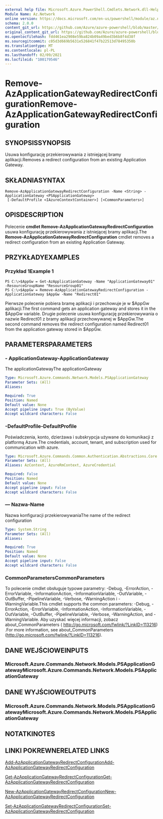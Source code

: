 ```yaml
---
external help file: Microsoft.Azure.PowerShell.Cmdlets.Network.dll-Help.xml
Module Name: Az.Network
online version: https://docs.microsoft.com/en-us/powershell/module/az.network/remove-azapplicationgatewayredirectconfiguration
schema: 2.0.0
content_git_url: https://github.com/Azure/azure-powershell/blob/master/src/Network/Network/help/Remove-AzApplicationGatewayRedirectConfiguration.md
original_content_git_url: https://github.com/Azure/azure-powershell/blob/master/src/Network/Network/help/Remove-AzApplicationGatewayRedirectConfiguration.md
ms.openlocfilehash: fdd461ea2908e59ba824b09a49bed3b6b8f4d38f
ms.sourcegitcommit: c05d3d669b5631e526841f47b22513d78495350b
ms.translationtype: MT
ms.contentlocale: pl-PL
ms.lasthandoff: 02/09/2021
ms.locfileid: "100179546"
---
```

# <span data-ttu-id="557fe-101">Remove-AzApplicationGatewayRedirectConfiguration</span><span class="sxs-lookup"><span data-stu-id="557fe-101">Remove-AzApplicationGatewayRedirectConfiguration</span></span>

## <span data-ttu-id="557fe-102">SYNOPSIS</span><span class="sxs-lookup"><span data-stu-id="557fe-102">SYNOPSIS</span></span>
<span data-ttu-id="557fe-103">Usuwa konfigurację przekierowywania z istniejącej bramy aplikacji.</span><span class="sxs-lookup"><span data-stu-id="557fe-103">Removes a redirect configuration from an existing Application Gateway.</span></span>

## <span data-ttu-id="557fe-104">SKŁADNIA</span><span class="sxs-lookup"><span data-stu-id="557fe-104">SYNTAX</span></span>

```
Remove-AzApplicationGatewayRedirectConfiguration -Name <String> -ApplicationGateway <PSApplicationGateway>
 [-DefaultProfile <IAzureContextContainer>] [<CommonParameters>]
```

## <span data-ttu-id="557fe-105">OPIS</span><span class="sxs-lookup"><span data-stu-id="557fe-105">DESCRIPTION</span></span>
<span data-ttu-id="557fe-106">Polecenie **cmdlet Remove-AzApplicationGatewayRedirectConfiguration** usuwa konfigurację przekierowywania z istniejącej bramy aplikacji.</span><span class="sxs-lookup"><span data-stu-id="557fe-106">The **Remove-AzApplicationGatewayRedirectConfiguration** cmdlet removes a redirect configuration from an existing Application Gateway.</span></span>

## <span data-ttu-id="557fe-107">PRZYKŁADY</span><span class="sxs-lookup"><span data-stu-id="557fe-107">EXAMPLES</span></span>

### <span data-ttu-id="557fe-108">Przykład 1</span><span class="sxs-lookup"><span data-stu-id="557fe-108">Example 1</span></span>
```
PS C:\>$AppGw = Get-AzApplicationGateway -Name "ApplicationGateway01" -ResourceGroupName "ResourceGroup01"
PS C:\>$AppGw = Remove-AzApplicationGatewayRedirectConfiguration -ApplicationGateway $AppGw -Name "Redirect01"
```

<span data-ttu-id="557fe-109">Pierwsze polecenie pobiera bramę aplikacji i przechowuje je w $AppGw aplikacji.</span><span class="sxs-lookup"><span data-stu-id="557fe-109">The first command gets an application gateway and stores it in the $AppGw variable.</span></span>
<span data-ttu-id="557fe-110">Drugie polecenie usuwa konfigurację przekierowywania o nazwie Redirect01 z bramy aplikacji przechowywanej w $AppGw.</span><span class="sxs-lookup"><span data-stu-id="557fe-110">The second command removes the redirect configuration named Redirect01 from the application gateway stored in $AppGw.</span></span>

## <span data-ttu-id="557fe-111">PARAMETERS</span><span class="sxs-lookup"><span data-stu-id="557fe-111">PARAMETERS</span></span>

### <span data-ttu-id="557fe-112">- ApplicationGateway</span><span class="sxs-lookup"><span data-stu-id="557fe-112">-ApplicationGateway</span></span>
<span data-ttu-id="557fe-113">The applicationGateway</span><span class="sxs-lookup"><span data-stu-id="557fe-113">The applicationGateway</span></span>

```yaml
Type: Microsoft.Azure.Commands.Network.Models.PSApplicationGateway
Parameter Sets: (All)
Aliases:

Required: True
Position: Named
Default value: None
Accept pipeline input: True (ByValue)
Accept wildcard characters: False
```

### <span data-ttu-id="557fe-114">-DefaultProfile</span><span class="sxs-lookup"><span data-stu-id="557fe-114">-DefaultProfile</span></span>
<span data-ttu-id="557fe-115">Poświadczenia, konto, dzierżawa i subskrypcja używane do komunikacji z platformą Azure.</span><span class="sxs-lookup"><span data-stu-id="557fe-115">The credentials, account, tenant, and subscription used for communication with azure.</span></span>

```yaml
Type: Microsoft.Azure.Commands.Common.Authentication.Abstractions.Core.IAzureContextContainer
Parameter Sets: (All)
Aliases: AzContext, AzureRmContext, AzureCredential

Required: False
Position: Named
Default value: None
Accept pipeline input: False
Accept wildcard characters: False
```

### <span data-ttu-id="557fe-116">— Nazwa</span><span class="sxs-lookup"><span data-stu-id="557fe-116">-Name</span></span>
<span data-ttu-id="557fe-117">Nazwa konfiguracji przekierowywania</span><span class="sxs-lookup"><span data-stu-id="557fe-117">The name of the redirect configuration</span></span>

```yaml
Type: System.String
Parameter Sets: (All)
Aliases:

Required: True
Position: Named
Default value: None
Accept pipeline input: False
Accept wildcard characters: False
```

### <span data-ttu-id="557fe-118">CommonParameters</span><span class="sxs-lookup"><span data-stu-id="557fe-118">CommonParameters</span></span>
<span data-ttu-id="557fe-119">To polecenie cmdlet obsługuje typowe parametry: -Debug, -ErrorAction, -ErrorVariable, -InformationAction, -InformationVariable, -OutVariable, -OutBuffer, -PipelineVariable, -Verbose, -WarningAction i -WarningVariable.</span><span class="sxs-lookup"><span data-stu-id="557fe-119">This cmdlet supports the common parameters: -Debug, -ErrorAction, -ErrorVariable, -InformationAction, -InformationVariable, -OutVariable, -OutBuffer, -PipelineVariable, -Verbose, -WarningAction, and -WarningVariable.</span></span> <span data-ttu-id="557fe-120">Aby uzyskać więcej informacji, zobacz about_CommonParameters ( http://go.microsoft.com/fwlink/?LinkID=113216) .</span><span class="sxs-lookup"><span data-stu-id="557fe-120">For more information, see about_CommonParameters (http://go.microsoft.com/fwlink/?LinkID=113216).</span></span>

## <span data-ttu-id="557fe-121">DANE WEJŚCIOWE</span><span class="sxs-lookup"><span data-stu-id="557fe-121">INPUTS</span></span>

### <span data-ttu-id="557fe-122">Microsoft.Azure.Commands.Network.Models.PSApplicationGateway</span><span class="sxs-lookup"><span data-stu-id="557fe-122">Microsoft.Azure.Commands.Network.Models.PSApplicationGateway</span></span>

## <span data-ttu-id="557fe-123">DANE WYJŚCIOWE</span><span class="sxs-lookup"><span data-stu-id="557fe-123">OUTPUTS</span></span>

### <span data-ttu-id="557fe-124">Microsoft.Azure.Commands.Network.Models.PSApplicationGateway</span><span class="sxs-lookup"><span data-stu-id="557fe-124">Microsoft.Azure.Commands.Network.Models.PSApplicationGateway</span></span>

## <span data-ttu-id="557fe-125">NOTATKI</span><span class="sxs-lookup"><span data-stu-id="557fe-125">NOTES</span></span>

## <span data-ttu-id="557fe-126">LINKI POKREWNE</span><span class="sxs-lookup"><span data-stu-id="557fe-126">RELATED LINKS</span></span>

[<span data-ttu-id="557fe-127">Add-AzApplicationGatewayRedirectConfiguration</span><span class="sxs-lookup"><span data-stu-id="557fe-127">Add-AzApplicationGatewayRedirectConfiguration</span></span>](./Add-AzApplicationGatewayRedirectConfiguration.md)

[<span data-ttu-id="557fe-128">Get-AzApplicationGatewayRedirectConfiguration</span><span class="sxs-lookup"><span data-stu-id="557fe-128">Get-AzApplicationGatewayRedirectConfiguration</span></span>](./Get-AzApplicationGatewayRedirectConfiguration.md)

[<span data-ttu-id="557fe-129">New-AzApplicationGatewayRedirectConfiguration</span><span class="sxs-lookup"><span data-stu-id="557fe-129">New-AzApplicationGatewayRedirectConfiguration</span></span>](./New-AzApplicationGatewayRedirectConfiguration.md)

[<span data-ttu-id="557fe-130">Set-AzApplicationGatewayRedirectConfiguration</span><span class="sxs-lookup"><span data-stu-id="557fe-130">Set-AzApplicationGatewayRedirectConfiguration</span></span>](./Set-AzApplicationGatewayRedirectConfiguration.md)
